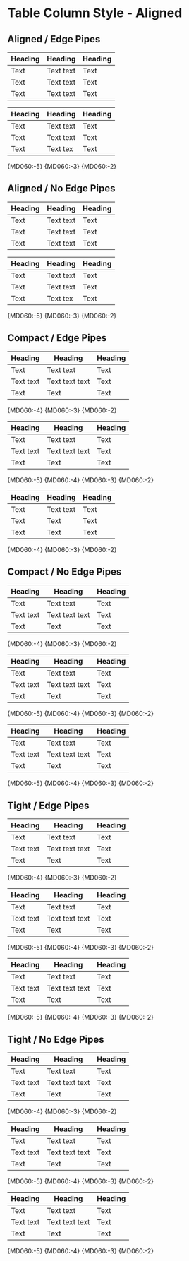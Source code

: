 # Table Column Style - Aligned

## Aligned / Edge Pipes

| Heading | Heading   | Heading |
| ------- | --------- | ------- |
| Text    | Text text | Text    |
| Text    | Text text | Text    |
| Text    | Text text | Text    |

| Heading | Heading   | Heading |
| ------- | -------- | ------- |
| Text    | Text text | Text    |
| Text     | Text text | Text   |
| Text    | Text tex | Text    |

{MD060:-5} {MD060:-3} {MD060:-2}

## Aligned / No Edge Pipes

Heading | Heading   | Heading
------- | --------- | -------
Text    | Text text | Text
Text    | Text text | Text
Text    | Text text | Text

Heading | Heading   | Heading
------- | -------- | --------
Text    | Text text | Text
Text     | Text text | Text
Text    | Text tex | Text

{MD060:-5} {MD060:-3} {MD060:-2}

## Compact / Edge Pipes

| Heading | Heading | Heading |
| ------- | ------- | ------- |
| Text | Text text | Text |
| Text text | Text text text | Text |
| Text | Text | Text |

{MD060:-4} {MD060:-3} {MD060:-2}

| Heading | Heading | Heading |
| - | - | - |
| Text | Text text | Text |
| Text text | Text text text | Text |
| Text | Text | Text |

{MD060:-5} {MD060:-4} {MD060:-3} {MD060:-2}

| Heading | Heading  | Heading |
| -       |  ---     | -       |
| Text    | Text text | Text  |
|  Text |  Text  |   Text   |
| Text  |  Text |        Text |

{MD060:-4} {MD060:-3} {MD060:-2}

## Compact / No Edge Pipes

Heading | Heading | Heading
------- | ------- | -------
Text | Text text | Text
Text text | Text text text | Text
Text | Text | Text

{MD060:-4} {MD060:-3} {MD060:-2}

Heading | Heading | Heading
-- | -- | --
Text | Text text | Text
Text text | Text text text | Text
Text | Text | Text

{MD060:-5} {MD060:-4} {MD060:-3} {MD060:-2}

Heading | Heading  | Heading
-- |  ---  | --
Text    | Text text |  Text
Text text | Text text text | Text
Text  | Text |  Text

{MD060:-5} {MD060:-4} {MD060:-3} {MD060:-2}

## Tight / Edge Pipes

|Heading|Heading|Heading|
|-------|-------|-------|
|Text|Text text|Text|
|Text text|Text text text|Text|
|Text|Text|Text|

{MD060:-4} {MD060:-3} {MD060:-2}

|Heading|Heading|Heading|
|-|-|-|
|Text|Text text|Text|
|Text text|Text text text|Text|
|Text|Text|Text|

{MD060:-5} {MD060:-4} {MD060:-3} {MD060:-2}

|Heading|Heading |Heading|
|-------|-------|------- |
| Text|Text text |Text|
|Text text |Text text text|Text|
|Text| Text |Text|

{MD060:-5} {MD060:-4} {MD060:-3} {MD060:-2}

## Tight / No Edge Pipes

Heading|Heading|Heading
-------|-------|-------
Text|Text text|Text
Text text|Text text text|Text
Text|Text|Text

{MD060:-4} {MD060:-3} {MD060:-2}

Heading|Heading|Heading
-|-|-
Text|Text text|Text
Text text|Text text text|Text
Text|Text|Text

{MD060:-5} {MD060:-4} {MD060:-3} {MD060:-2}

Heading|Heading |Heading
-------|-------| -------
Text |Text text|Text
Text text|Text text text|Text
Text| Text |Text

{MD060:-5} {MD060:-4} {MD060:-3} {MD060:-2}

<!-- markdownlint-configure-file {
  "table-column-style": {
    "style": "aligned"
  },
  "table-pipe-style": false
} -->
